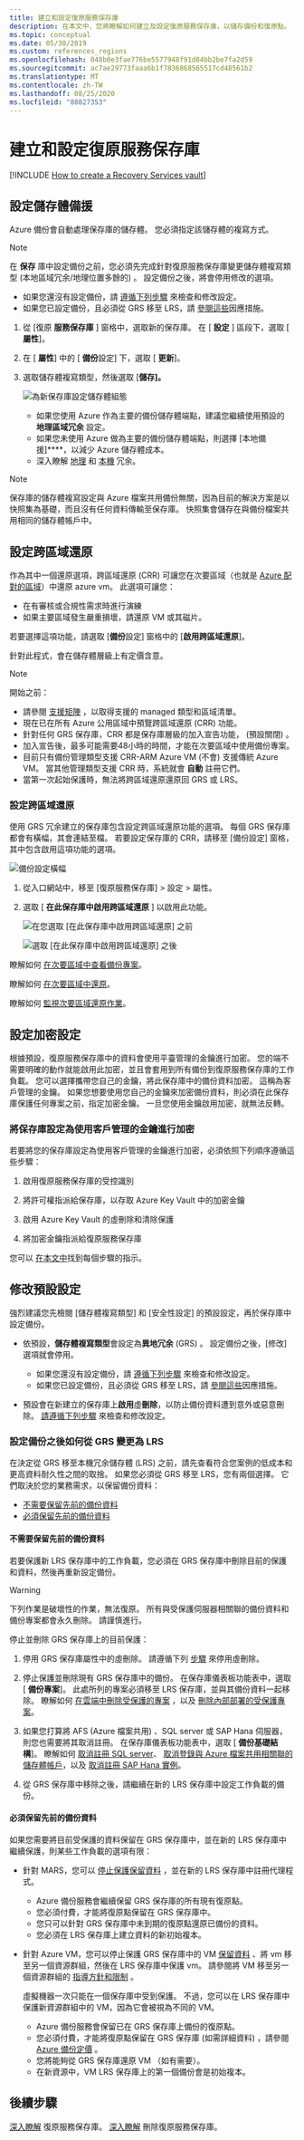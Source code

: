 ```yaml
---
title: 建立和設定復原服務保存庫
description: 在本文中，您將瞭解如何建立及設定復原服務保存庫，以儲存備份和復原點。
ms.topic: conceptual
ms.date: 05/30/2019
ms.custom: references_regions
ms.openlocfilehash: 048b0e3fae776be5577948f91d84bb2be7fa2d59
ms.sourcegitcommit: ac7ae29773faaa6b1f7836868565517cd48561b2
ms.translationtype: MT
ms.contentlocale: zh-TW
ms.lasthandoff: 08/25/2020
ms.locfileid: "88827353"
---
```

# <a name="create-and-configure-a-recovery-services-vault"></a>建立和設定復原服務保存庫

[!INCLUDE [How to create a Recovery Services vault](../../includes/backup-create-rs-vault.md)]

## <a name="set-storage-redundancy"></a>設定儲存體備援

Azure 備份會自動處理保存庫的儲存體。 您必須指定該儲存體的複寫方式。

> [!NOTE]
> 在 **保存** 庫中設定備份之前，您必須先完成針對復原服務保存庫變更儲存體複寫類型 (本地區域冗余/地理位置多餘的) 。 設定備份之後，將會停用修改的選項。
>
>- 如果您還沒有設定備份，請 [遵循下列步驟](#set-storage-redundancy) 來檢查和修改設定。
>- 如果您已設定備份，且必須從 GRS 移至 LRS，請 [參閱這些](#how-to-change-from-grs-to-lrs-after-configuring-backup)因應措施。

1. 從 [復原 **服務保存庫** ] 窗格中，選取新的保存庫。 在 [ **設定** ] 區段下，選取 [  **屬性**]。
1. 在 [ **屬性**] 中的 [ **備份**設定] 下，選取 [ **更新**]。

1. 選取儲存體複寫類型，然後選取 [**儲存]。**

     ![為新保存庫設定儲存體組態](./media/backup-try-azure-backup-in-10-mins/recovery-services-vault-backup-configuration.png)

   - 如果您使用 Azure 作為主要的備份儲存體端點，建議您繼續使用預設的 **地理區域冗余** 設定。
   - 如果您未使用 Azure 做為主要的備份儲存體端點，則選擇 [本地備援]****，以減少 Azure 儲存體成本。
   - 深入瞭解 [地理](../storage/common/storage-redundancy.md) 和 [本機](../storage/common/storage-redundancy.md) 冗余。

>[!NOTE]
>保存庫的儲存體複寫設定與 Azure 檔案共用備份無關，因為目前的解決方案是以快照集為基礎，而且沒有任何資料傳輸至保存庫。 快照集會儲存在與備份檔案共用相同的儲存體帳戶中。

## <a name="set-cross-region-restore"></a>設定跨區域還原

作為其中一個還原選項，跨區域還原 (CRR) 可讓您在次要區域（也就是 [Azure 配對的區域](../best-practices-availability-paired-regions.md)）中還原 azure vm。 此選項可讓您：

- 在有審核或合規性需求時進行演練
- 如果主要區域發生嚴重損壞，請還原 VM 或其磁片。

若要選擇這項功能，請選取 [**備份**設定] 窗格中的 [**啟用跨區域還原**]。

針對此程式，會在儲存體層級上有定價含意。

>[!NOTE]
>開始之前：
>
>- 請參閱 [支援矩陣](backup-support-matrix.md#cross-region-restore) ，以取得支援的 managed 類型和區域清單。
>- 現在已在所有 Azure 公用區域中預覽跨區域還原 (CRR) 功能。
>- 針對任何 GRS 保存庫，CRR 都是保存庫層級的加入宣告功能， (預設關閉) 。
>- 加入宣告後，最多可能需要48小時的時間，才能在次要區域中使用備份專案。
>- 目前只有備份管理類型支援 CRR-ARM Azure VM (不會) 支援傳統 Azure VM。  當其他管理類型支援 CRR 時，系統就會 **自動** 註冊它們。
>- 當第一次起始保護時，無法將跨區域還原還原回 GRS 或 LRS。

### <a name="configure-cross-region-restore"></a>設定跨區域還原

使用 GRS 冗余建立的保存庫包含設定跨區域還原功能的選項。 每個 GRS 保存庫都會有橫幅，其會連結至檔。 若要設定保存庫的 CRR，請移至 [備份設定] 窗格，其中包含啟用這項功能的選項。

 ![備份設定橫幅](./media/backup-azure-arm-restore-vms/banner.png)

1. 從入口網站中，移至 [復原服務保存庫] > 設定 > 屬性。
2. 選取 [ **在此保存庫中啟用跨區域還原** ] 以啟用此功能。

   ![在您選取 [在此保存庫中啟用跨區域還原] 之前](./media/backup-azure-arm-restore-vms/backup-configuration1.png)

   ![選取 [在此保存庫中啟用跨區域還原] 之後](./media/backup-azure-arm-restore-vms/backup-configuration2.png)

瞭解如何 [在次要區域中查看備份專案](backup-azure-arm-restore-vms.md#view-backup-items-in-secondary-region)。

瞭解如何 [在次要區域中還原](backup-azure-arm-restore-vms.md#restore-in-secondary-region)。

瞭解如何 [監視次要區域還原作業](backup-azure-arm-restore-vms.md#monitoring-secondary-region-restore-jobs)。

## <a name="set-encryption-settings"></a>設定加密設定

根據預設，復原服務保存庫中的資料會使用平臺管理的金鑰進行加密。 您的端不需要明確的動作就能啟用此加密，並且會套用到所有備份到復原服務保存庫的工作負載。  您可以選擇攜帶您自己的金鑰，將此保存庫中的備份資料加密。 這稱為客戶管理的金鑰。 如果您想要使用您自己的金鑰來加密備份資料，則必須在此保存庫保護任何專案之前，指定加密金鑰。 一旦您使用金鑰啟用加密，就無法反轉。

### <a name="configuring-a-vault-to-encrypt-using-customer-managed-keys"></a>將保存庫設定為使用客戶管理的金鑰進行加密

若要將您的保存庫設定為使用客戶管理的金鑰進行加密，必須依照下列順序遵循這些步驟：

1. 啟用復原服務保存庫的受控識別

1. 將許可權指派給保存庫，以存取 Azure Key Vault 中的加密金鑰

1. 啟用 Azure Key Vault 的虛刪除和清除保護

1. 將加密金鑰指派給復原服務保存庫

您可以 [在本文中](encryption-at-rest-with-cmk.md#configuring-a-vault-to-encrypt-using-customer-managed-keys)找到每個步驟的指示。

## <a name="modifying-default-settings"></a>修改預設設定

強烈建議您先檢閱 [儲存體複寫類型] 和 [安全性設定] 的預設設定，再於保存庫中設定備份。

- 依預設，**儲存體複寫類型**會設定為**異地冗余** (GRS) 。 設定備份之後，[修改] 選項就會停用。
  - 如果您還沒有設定備份，請 [遵循下列步驟](#set-storage-redundancy) 來檢查和修改設定。
  - 如果您已設定備份，且必須從 GRS 移至 LRS，請 [參閱這些](#how-to-change-from-grs-to-lrs-after-configuring-backup)因應措施。

- 預設會在新建立的保存庫上**啟用**虛**刪除**，以防止備份資料遭到意外或惡意刪除。 [請遵循下列步驟](./backup-azure-security-feature-cloud.md#enabling-and-disabling-soft-delete) 來檢查和修改設定。

### <a name="how-to-change-from-grs-to-lrs-after-configuring-backup"></a>設定備份之後如何從 GRS 變更為 LRS

在決定從 GRS 移至本機冗余儲存體 (LRS) 之前，請先查看符合您案例的低成本和更高資料耐久性之間的取捨。 如果您必須從 GRS 移至 LRS，您有兩個選擇。 它們取決於您的業務需求，以保留備份資料：

- [不需要保留先前的備份資料](#dont-need-to-preserve-previous-backed-up-data)
- [必須保留先前的備份資料](#must-preserve-previous-backed-up-data)

#### <a name="dont-need-to-preserve-previous-backed-up-data"></a>不需要保留先前的備份資料

若要保護新 LRS 保存庫中的工作負載，您必須在 GRS 保存庫中刪除目前的保護和資料，然後再重新設定備份。

>[!WARNING]
>下列作業是破壞性的作業，無法復原。 所有與受保護伺服器相關聯的備份資料和備份專案都會永久刪除。 請謹慎進行。

停止並刪除 GRS 保存庫上的目前保護：

1. 停用 GRS 保存庫屬性中的虛刪除。 請遵循下列 [步驟](backup-azure-security-feature-cloud.md#disabling-soft-delete-using-azure-portal) 來停用虛刪除。

1. 停止保護並刪除現有 GRS 保存庫中的備份。 在保存庫儀表板功能表中，選取 [ **備份專案**]。 此處所列的專案必須移至 LRS 保存庫，並與其備份資料一起移除。 瞭解如何 [在雲端中刪除受保護的專案](backup-azure-delete-vault.md#delete-protected-items-in-the-cloud) ，以及 [刪除內部部署的受保護專案](backup-azure-delete-vault.md#delete-protected-items-on-premises)。

1. 如果您打算將 AFS (Azure 檔案共用) 、SQL server 或 SAP Hana 伺服器，則您也需要將其取消註冊。 在保存庫儀表板功能表中，選取 [ **備份基礎結構**]。 瞭解如何 [取消註冊 SQL server](manage-monitor-sql-database-backup.md#unregister-a-sql-server-instance)、 [取消登錄與 Azure 檔案共用相關聯的儲存體帳戶](manage-afs-backup.md#unregister-a-storage-account)，以及 [取消註冊 SAP Hana 實例](sap-hana-db-manage.md#unregister-an-sap-hana-instance)。

1. 從 GRS 保存庫中移除之後，請繼續在新的 LRS 保存庫中設定工作負載的備份。

#### <a name="must-preserve-previous-backed-up-data"></a>必須保留先前的備份資料

如果您需要將目前受保護的資料保留在 GRS 保存庫中，並在新的 LRS 保存庫中繼續保護，則某些工作負載的選項有限：

- 針對 MARS，您可以 [停止保護保留資料](backup-azure-manage-mars.md#stop-protecting-files-and-folder-backup) ，並在新的 LRS 保存庫中註冊代理程式。

  - Azure 備份服務會繼續保留 GRS 保存庫的所有現有復原點。
  - 您必須付費，才能將復原點保留在 GRS 保存庫中。
  - 您只可以針對 GRS 保存庫中未到期的復原點還原已備份的資料。
  - 您必須在 LRS 保存庫上建立資料的新初始複本。

- 針對 Azure VM，您可以停止保護 GRS 保存庫中的 VM [保留資料](backup-azure-manage-vms.md#stop-protecting-a-vm) 、將 vm 移至另一個資源群組，然後在 LRS 保存庫中保護 vm。 請參閱將 VM 移至另一個資源群組的 [指導方針和限制](../azure-resource-manager/management/move-limitations/virtual-machines-move-limitations.md) 。

  虛擬機器一次只能在一個保存庫中受到保護。 不過，您可以在 LRS 保存庫中保護新資源群組中的 VM，因為它會被視為不同的 VM。

  - Azure 備份服務會保留已在 GRS 保存庫上備份的復原點。
  - 您必須付費，才能將復原點保留在 GRS 保存庫 (如需詳細資料) ，請參閱 [Azure 備份定價](azure-backup-pricing.md) 。
  - 您將能夠從 GRS 保存庫還原 VM （如有需要）。
  - 在新資源中，VM LRS 保存庫上的第一個備份會是初始複本。

## <a name="next-steps"></a>後續步驟

[深入瞭解](backup-azure-recovery-services-vault-overview.md) 復原服務保存庫。
[深入瞭解](backup-azure-delete-vault.md) 刪除復原服務保存庫。
